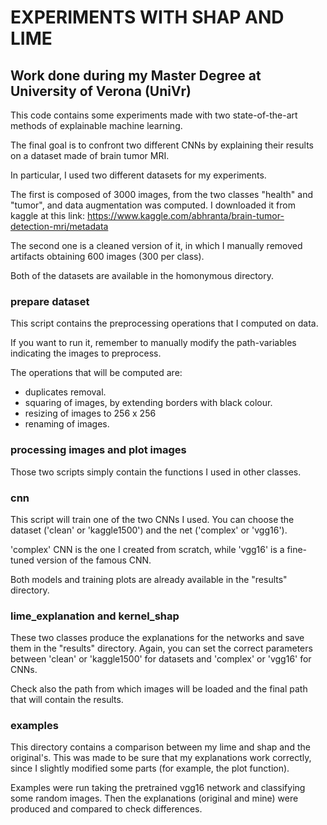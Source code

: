 # EXPERIMENTS WITH SHAP AND LIME
## Work done during my Master Degree at University of Verona (UniVr)

This code contains some experiments made with two state-of-the-art methods of explainable machine learning.

The final goal is to confront two different CNNs by explaining their results on a dataset made of brain tumor MRI. 

In particular, I used two different datasets for my experiments.

The first is composed of 3000 images, from the two classes "health" and "tumor", and data augmentation was computed.
I downloaded it from kaggle at this link: https://www.kaggle.com/abhranta/brain-tumor-detection-mri/metadata

The second one is a cleaned version of it, in which I manually removed artifacts obtaining 600 images (300 per class).

Both of the datasets are available in the homonymous directory.

### prepare dataset
This script contains the preprocessing operations that I computed on data. 

If you want to run it, remember to manually modify the path-variables indicating the images to preprocess.

The operations that will be computed are:
- duplicates removal.
- squaring of images, by extending borders with black colour.
- resizing of images to 256 x 256
- renaming of images.

### processing images and plot images
Those two scripts simply contain the functions I used in other classes.

### cnn
This script will train one of the two CNNs I used.
You can choose the dataset ('clean' or 'kaggle1500') and the net ('complex' or 'vgg16').

'complex' CNN is the one I created from scratch, while 'vgg16' is a fine-tuned version of the famous CNN.

Both models and training plots are already available in the "results" directory.

### lime_explanation and kernel_shap
These two classes produce the explanations for the networks and save them in the "results" directory. Again, you can set the correct parameters between 'clean' or 'kaggle1500' for datasets and 'complex' or 'vgg16' for CNNs.

Check also the path from which images will be loaded and the final path that will contain the results.

### examples
This directory contains a comparison between my lime and shap and the original's. This was made to be sure that my explanations work correctly, since I slightly modified some parts (for example, the plot function).

Examples were run taking the pretrained vgg16 network and classifying some random images. Then the explanations (original and mine) were produced and compared to check differences.
